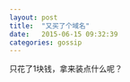 ```yaml
---
layout: post
title:  "又买了个域名"
date:   2015-06-15 09:32:39
categories: gossip
---
```


只花了1块钱，拿来装点什么呢？
